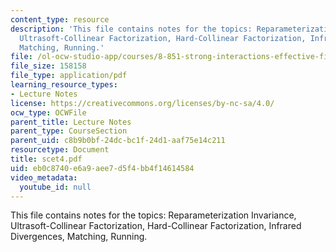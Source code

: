 ```yaml
---
content_type: resource
description: 'This file contains notes for the topics: Reparameterization Invariance,
  Ultrasoft-Collinear Factorization, Hard-Collinear Factorization, Infrared Divergences,
  Matching, Running.'
file: /ol-ocw-studio-app/courses/8-851-strong-interactions-effective-field-theories-of-qcd-spring-2006/eb0c8740e6a9aee7d5f4bb4f14614584_scet4.pdf
file_size: 158158
file_type: application/pdf
learning_resource_types:
- Lecture Notes
license: https://creativecommons.org/licenses/by-nc-sa/4.0/
ocw_type: OCWFile
parent_title: Lecture Notes
parent_type: CourseSection
parent_uid: c8b9b0bf-24dc-bc1f-24d1-aaf75e14c211
resourcetype: Document
title: scet4.pdf
uid: eb0c8740-e6a9-aee7-d5f4-bb4f14614584
video_metadata:
  youtube_id: null
---
```

This file contains notes for the topics: Reparameterization Invariance, Ultrasoft-Collinear Factorization, Hard-Collinear Factorization, Infrared Divergences, Matching, Running.